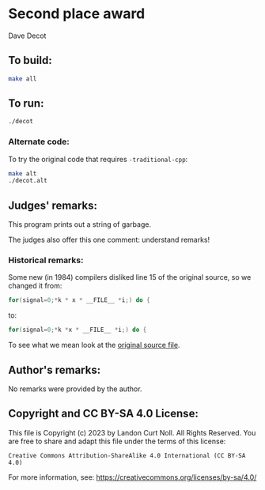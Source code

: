# Second place award 

Dave Decot  

## To build:

```sh
make all
```

## To run:

```sh
./decot
```

### Alternate code:

To try the original code that requires `-traditional-cpp`:

```sh
make alt
./decot.alt
```


## Judges' remarks:

This program prints out a string of garbage.

The judges also offer this one comment: understand remarks!

### Historical remarks:

Some new (in 1984) compilers disliked line 15 of the original source, so we changed it
from:

```c
for(signal=0;*k * x * __FILE__ *i;) do {
```

to:

```c
for(signal=0;*k *x * __FILE__ *i;) do {
```


To see what we mean look at the [original source file](decot.orig.c).

## Author's remarks:

No remarks were provided by the author.

## Copyright and CC BY-SA 4.0 License:

This file is Copyright (c) 2023 by Landon Curt Noll.  All Rights Reserved.
You are free to share and adapt this file under the terms of this license:

    Creative Commons Attribution-ShareAlike 4.0 International (CC BY-SA 4.0)

For more information, see: https://creativecommons.org/licenses/by-sa/4.0/
